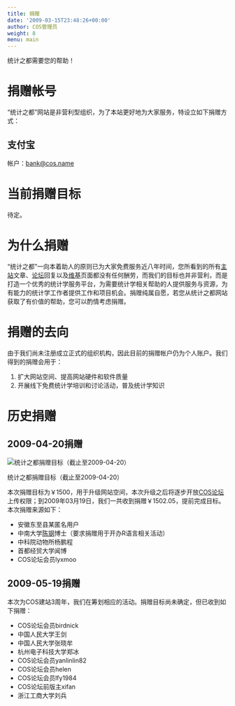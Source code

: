 ```yaml
---
title: 捐赠
date: '2009-03-15T23:48:26+00:00'
author: COS管理员
weight: 8
menu: main
---
```



统计之都需要您的帮助！

# 捐赠帐号

“统计之都”网站是非营利型组织，为了本站更好地为大家服务，特设立如下捐赠方式：

## 支付宝

帐户：bank@cos.name

# 当前捐赠目标

待定。

# 为什么捐赠

“统计之都”一向本着助人的原则已为大家免费服务近八年时间，您所看到的所有[主站](https://cos.name)文章、[论坛](https://cos.name/bbs)回复以及[维基](https://cos.name/wiki)页面都没有任何酬劳，而我们的目标也并非营利，而是打造一个优秀的统计学服务平台，为需要统计学相关帮助的人提供服务与资源，为有能力的统计学工作者提供工作和项目机会。捐赠纯属自愿，若您从统计之都网站获取了有价值的帮助，您可以酌情考虑捐赠。

# 捐赠的去向

由于我们尚未注册成立正式的组织机构，因此目前的捐赠帐户仍为个人账户。我们得到的捐赠会用于：

1. 扩大网站空间、提高网站硬件和软件质量
1. 开展线下免费统计学培训和讨论活动，普及统计学知识

# 历史捐赠

## 2009-04-20捐赠

![统计之都捐赠目标（截止至2009-04-20）](https://cos.name/wp-content/uploads/2009/03/donate-2009-03-16.png "统计之都捐赠目标（截止至2009-04-20）")

统计之都捐赠目标（截止至2009-04-20）

本次捐赠目标为￥1500，用于升级网站空间，本次升级之后将逐步开放[COS论坛](https://cos.name/bbs)上传权限；到2009年03月19日，我们一共收到捐赠￥1502.05，提前完成目标。本次捐赠来源如下：

  * 安徽东至县某匿名用户
  * 中南大学[陈钢](http://www.gossipcoder.com/ "http://www.gossipcoder.com/")博士（要求捐赠用于开办R语言相关活动）
  * 中科院动物所杨鹏程
  * 首都经贸大学闻博
  * COS论坛会员lyxmoo

## 2009-05-19捐赠

本次为COS建站3周年，我们在筹划相应的活动。捐赠目标尚未确定，但已收到如下捐赠：

  * COS论坛会员birdnick
  * 中国人民大学王剑
  * 中国人民大学张晓牟
  * 杭州电子科技大学郑冰
  * COS论坛会员yanlinlin82
  * COS论坛会员helen
  * COS论坛会员lfy1984
  * COS论坛前版主xifan
  * 浙江工商大学刘兵
